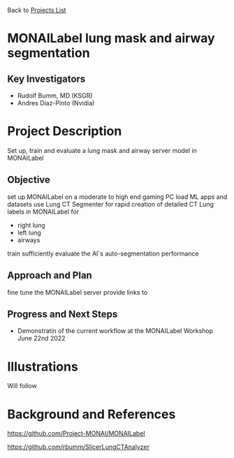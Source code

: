 Back to [Projects List](../../README.md#ProjectsList)

# MONAILabel lung mask and airway segmentation

## Key Investigators

- Rudolf Bumm, MD (KSGR)
- Andres Diaz-Pinto (Nvidia)

# Project Description

Set up, train and evaluate a lung mask and airway server model in MONAILabel

## Objective

<!-- Describe here WHAT you would like to achieve (what you will have as end result). -->

set up MONAILabel on a moderate to high end gaming PC
load ML apps and datasets 
use  Lung CT Segmenter for rapid creation of detailed CT Lung labels in MONAILabel for
- right lung
- left lung
- airways

train sufficiently 
evaluate the AI´s auto-segmentation performance

## Approach and Plan

<!-- Describe here HOW you would like to achieve the objectives stated above. -->

fine tune the MONAILabel server
provide links to 

## Progress and Next Steps

<!-- Update this section as you make progress, describing of what you have ACTUALLY DONE. If there are specific steps that you could not complete then you can describe them here, too. -->

- Demonstratin of the current workflow at the MONAILabel Workshop June 22nd 2022

# Illustrations

Will follow

# Background and References

https://github.com/Project-MONAI/MONAILabel

https://github.com/rbumm/SlicerLungCTAnalyzer
